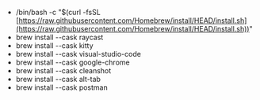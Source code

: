 - /bin/bash -c "$(curl -fsSL [https://raw.githubusercontent.com/Homebrew/install/HEAD/install.sh](https://raw.githubusercontent.com/Homebrew/install/HEAD/install.sh))"
- brew install --cask raycast
- brew install --cask kitty
- brew install --cask visual-studio-code
- brew install --cask google-chrome
- brew install --cask cleanshot
- brew install --cask alt-tab
- brew install --cask postman
